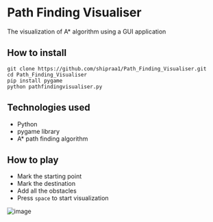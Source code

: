 
# Path Finding Visualiser

The visualization of A* algorithm using a GUI application 

## How to install
```
git clone https://github.com/shipraa1/Path_Finding_Visualiser.git
cd Path_Finding_Visualiser
pip install pygame
python pathfindingvisualiser.py
```
## Technologies used
- Python
- pygame library
- A* path finding algorithm

## How to play
- Mark the starting point
- Mark the destination
- Add all the obstacles
- Press `space` to start visualization

![image](https://user-images.githubusercontent.com/51414879/131083894-f9735a59-364b-4233-ada3-d83c793d1410.png)
